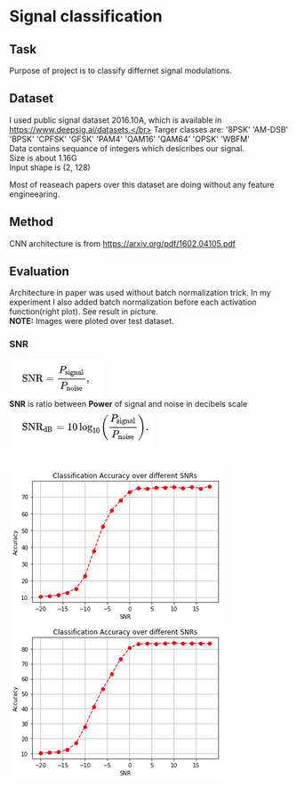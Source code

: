 # Signal classification

## Task</br>
Purpose of project is to classify differnet signal modulations. </br>

## Dataset</br>
I used public signal dataset 2016.10A, which is available in https://www.deepsig.ai/datasets.</br>
Targer classes are: 
'8PSK'
'AM-DSB'
'BPSK'
'CPFSK'
'GFSK'
'PAM4'
'QAM16'
'QAM64'
'QPSK'
'WBFM'
</br>
Data contains sequance of integers which desicribes our signal.</br>
Size is about 1.16G </br>
Input shape is (2, 128) </br>

Most of reaseach papers over this dataset are doing without any feature engineearing.
## Method </br>
CNN architecture is from  https://arxiv.org/pdf/1602.04105.pdf

## Evaluation</br>
Architecture in paper was used without batch normalization trick. In my experiment I also added batch normalization before each activation function(right plot). See result in picture.</br>
**NOTE:** Images were ploted over test dataset.</br>
### SNR</br>
![Test Image 1](snr_formula.png) </br>
**SNR** is ratio between **Power** of signal and noise in decibels scale </br>
![Test Image 1](snr_db.png) </br></br></br>
![Test Image 1](snr.png)
![Test Image 2](batch_snr.png)



